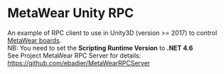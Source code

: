 # MetaWear Unity RPC
An example of RPC client to use in Unity3D (version >= 2017) to control [MetaWear boards](https://mbientlab.com/metamotionr/).  
NB: You need to set the **Scripting Runtime Version** to **.NET 4.6**  
See Project MetaWear RPC Server for details: https://github.com/ebadier/MetaWearRPCServer
